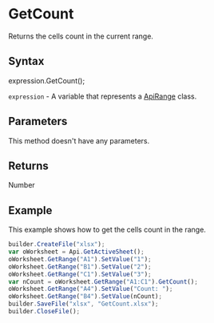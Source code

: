 # GetCount

Returns the cells count in the current range.

## Syntax

expression.GetCount();

`expression` - A variable that represents a [ApiRange](../ApiRange.md) class.

## Parameters

This method doesn't have any parameters.

## Returns

Number

## Example

This example shows how to get the cells count in the range.

```javascript
builder.CreateFile("xlsx");
var oWorksheet = Api.GetActiveSheet();
oWorksheet.GetRange("A1").SetValue("1");
oWorksheet.GetRange("B1").SetValue("2");
oWorksheet.GetRange("C1").SetValue("3");
var nCount = oWorksheet.GetRange("A1:C1").GetCount();
oWorksheet.GetRange("A4").SetValue("Count: ");
oWorksheet.GetRange("B4").SetValue(nCount);
builder.SaveFile("xlsx", "GetCount.xlsx");
builder.CloseFile();
```